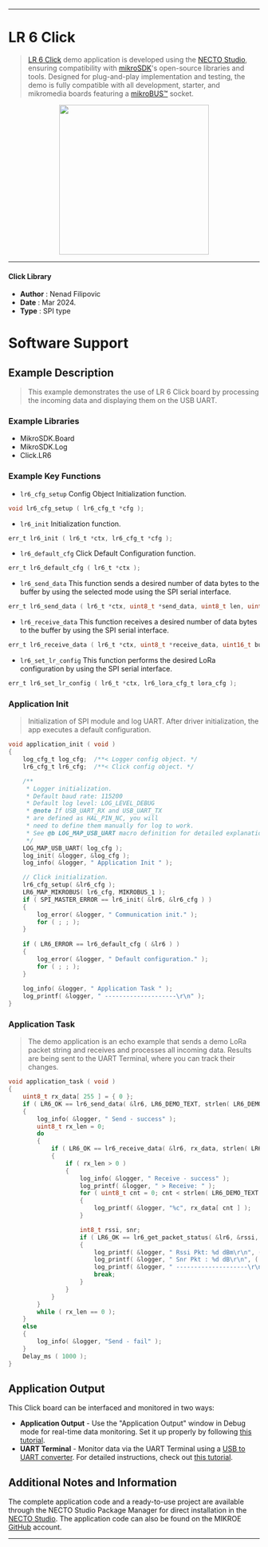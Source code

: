 
---
# LR 6 Click

> [LR 6 Click](https://www.mikroe.com/?pid_product=MIKROE-6112) demo application is developed using
the [NECTO Studio](https://www.mikroe.com/necto), ensuring compatibility with [mikroSDK](https://www.mikroe.com/mikrosdk)'s
open-source libraries and tools. Designed for plug-and-play implementation and testing, the demo is fully compatible with
all development, starter, and mikromedia boards featuring a [mikroBUS&trade;](https://www.mikroe.com/mikrobus) socket.

<p align="center">
  <img src="https://www.mikroe.com/?pid_product=MIKROE-6112&image=1" height=300px>
</p>

---

#### Click Library

- **Author**        : Nenad Filipovic
- **Date**          : Mar 2024.
- **Type**          : SPI type

# Software Support

## Example Description

> This example demonstrates the use of LR 6 Click board by processing
> the incoming data and displaying them on the USB UART.

### Example Libraries

- MikroSDK.Board
- MikroSDK.Log
- Click.LR6

### Example Key Functions

- `lr6_cfg_setup` Config Object Initialization function.
```c
void lr6_cfg_setup ( lr6_cfg_t *cfg );
```

- `lr6_init` Initialization function.
```c
err_t lr6_init ( lr6_t *ctx, lr6_cfg_t *cfg );
```

- `lr6_default_cfg` Click Default Configuration function.
```c
err_t lr6_default_cfg ( lr6_t *ctx );
```

- `lr6_send_data` This function sends a desired number of data bytes to the buffer by using the selected mode using the SPI serial interface.
```c
err_t lr6_send_data ( lr6_t *ctx, uint8_t *send_data, uint8_t len, uint8_t mode );
```

- `lr6_receive_data` This function receives a desired number of data bytes to the buffer by using the SPI serial interface.
```c
err_t lr6_receive_data ( lr6_t *ctx, uint8_t *receive_data, uint16_t buff_len, uint8_t *rx_len );
```

- `lr6_set_lr_config` This function performs the desired LoRa configuration by using the SPI serial interface.
```c
err_t lr6_set_lr_config ( lr6_t *ctx, lr6_lora_cfg_t lora_cfg );
```

### Application Init

> Initialization of SPI module and log UART.
> After driver initialization, the app executes a default configuration.

```c
void application_init ( void )
{
    log_cfg_t log_cfg;  /**< Logger config object. */
    lr6_cfg_t lr6_cfg;  /**< Click config object. */

    /** 
     * Logger initialization.
     * Default baud rate: 115200
     * Default log level: LOG_LEVEL_DEBUG
     * @note If USB_UART_RX and USB_UART_TX 
     * are defined as HAL_PIN_NC, you will 
     * need to define them manually for log to work. 
     * See @b LOG_MAP_USB_UART macro definition for detailed explanation.
     */
    LOG_MAP_USB_UART( log_cfg );
    log_init( &logger, &log_cfg );
    log_info( &logger, " Application Init " );

    // Click initialization.
    lr6_cfg_setup( &lr6_cfg );
    LR6_MAP_MIKROBUS( lr6_cfg, MIKROBUS_1 );
    if ( SPI_MASTER_ERROR == lr6_init( &lr6, &lr6_cfg ) )
    {
        log_error( &logger, " Communication init." );
        for ( ; ; );
    }
    
    if ( LR6_ERROR == lr6_default_cfg ( &lr6 ) )
    {
        log_error( &logger, " Default configuration." );
        for ( ; ; );
    }
    
    log_info( &logger, " Application Task " );
    log_printf( &logger, " --------------------\r\n" );
}
```

### Application Task

> The demo application is an echo example that sends a demo LoRa packet string 
> and receives and processes all incoming data.
> Results are being sent to the UART Terminal, where you can track their changes.

```c
void application_task ( void )
{
    uint8_t rx_data[ 255 ] = { 0 };
    if ( LR6_OK == lr6_send_data( &lr6, LR6_DEMO_TEXT, strlen( LR6_DEMO_TEXT ), LR6_TX_MODE_SYNC ) ) 
    {
        log_info( &logger, " Send - success" );
        uint8_t rx_len = 0;
        do 
        {
            if ( LR6_OK == lr6_receive_data( &lr6, rx_data, strlen( LR6_DEMO_TEXT ), &rx_len ) )
            {
                if ( rx_len > 0 )
                { 
                    log_info( &logger, " Receive - success" );
                    log_printf( &logger, " > Receive: " );
                    for ( uint8_t cnt = 0; cnt < strlen( LR6_DEMO_TEXT ); cnt++ )
                    {
                        log_printf( &logger, "%c", rx_data[ cnt ] );
                    }

                    int8_t rssi, snr;
                    if ( LR6_OK == lr6_get_packet_status( &lr6, &rssi, &snr ) )
                    {
                        log_printf( &logger, " Rssi Pkt: %d dBm\r\n", ( int16_t ) rssi );
                        log_printf( &logger, " Snr Pkt : %d dB\r\n", ( int16_t ) snr );
                        log_printf( &logger, " --------------------\r\n" );
                        break;
                    }
                }
            }
        } 
		while ( rx_len == 0 );
    }
    else
    {
        log_info( &logger, "Send - fail" );
    }
    Delay_ms ( 1000 );
}
```

## Application Output

This Click board can be interfaced and monitored in two ways:
- **Application Output** - Use the "Application Output" window in Debug mode for real-time data monitoring.
Set it up properly by following [this tutorial](https://www.youtube.com/watch?v=ta5yyk1Woy4).
- **UART Terminal** - Monitor data via the UART Terminal using
a [USB to UART converter](https://www.mikroe.com/click/interface/usb?interface*=uart,uart). For detailed instructions,
check out [this tutorial](https://help.mikroe.com/necto/v2/Getting%20Started/Tools/UARTTerminalTool).

## Additional Notes and Information

The complete application code and a ready-to-use project are available through the NECTO Studio Package Manager for 
direct installation in the [NECTO Studio](https://www.mikroe.com/necto). The application code can also be found on
the MIKROE [GitHub](https://github.com/MikroElektronika/mikrosdk_click_v2) account.

---
